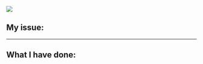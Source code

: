 ![](http://ww4.sinaimg.cn/large/006tNc79gy1g534ye65wuj31sr0q277g.jpg)



## My issue:
-------

<!--- Please describe which issue do you want to fix. -->

## What I have done:

<!--- Please mention me to merge with wechat:chenyilong1010, 或者前往 Telegram 群交流：https://t.me/iosobjc -->

